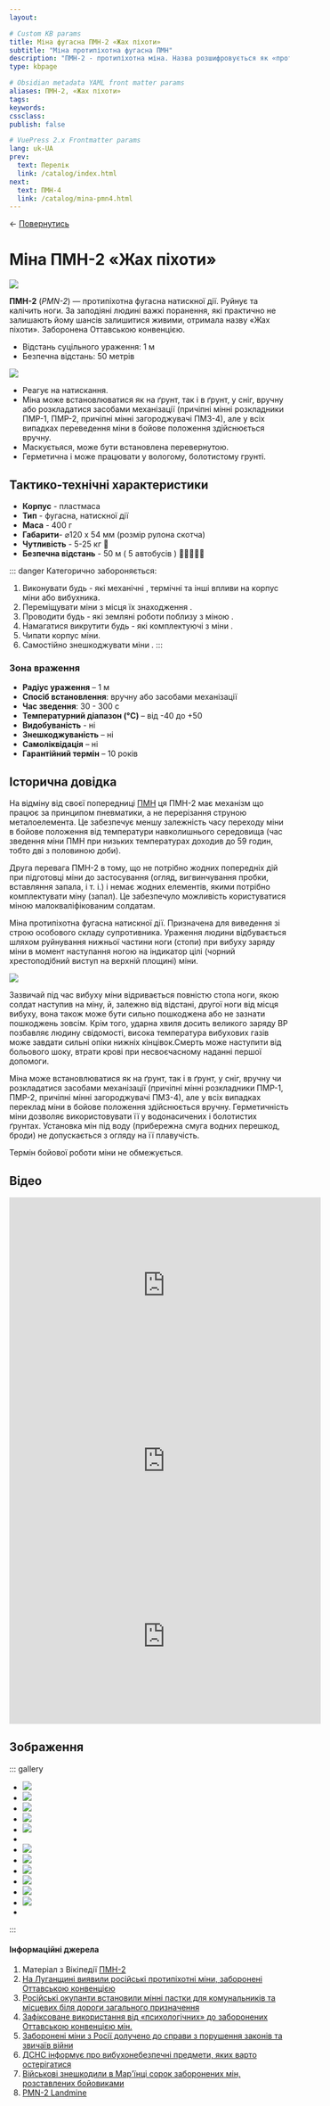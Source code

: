 ```yaml
---
layout: 

# Custom KB params
title: Міна фугасна ПМН-2 «Жах піхоти»
subtitle: "Міна протипіхотна фугасна ПМН"
description: "ПМН-2 - протипіхотна міна. Назва розшифровується як «протипіхотна міна натискна»."
type: kbpage

# Obsidian metadata YAML front matter params
aliases: ПМН-2, «Жах піхоти»
tags:
keywords:
cssclass:
publish: false

# VuePress 2.x Frontmatter params
lang: uk-UA
prev:
  text: Перелік
  link: /catalog/index.html
next:
  text: ПМН-4
  link: /catalog/mina-pmn4.html
---
```


← [Повернутись](./index.md)

# Міна ПМН-2 «Жах піхоти»
![](./assets/pmn-2_7.png)

**ПМН-2** (*PMN-2*) — протипіхотна фугасна натискної дії. Руйнує та калічить ноги. За заподіяні людині важкі поранення, які практично не залишають йому шансів залишитися живими, отримала назву «Жах піхоти». Заборонена Оттавською конвенцією.

- Відстань суцільного ураження: 1 м
- Безпечна відстань: 50 метрів

![](./assets/distance-1.svg)

- Реагує на натискання.
- Міна може встановлюватися як на ґрунт, так і в ґрунт, у сніг, вручну або розкладатися засобами механізації (причіпні мінні розкладники ПМР-1, ПМР-2, причіпні мінні загороджувачі ПМЗ-4), але у всіх випадках переведення міни в бойове положення здійснюється вручну.
- Маскуєтьяся, може бути встановлена перевернутою.
- Герметична і може працювати у вологому, болотистому грунті.

## Тактико-технічні характеристики

- **Корпус** - пластмаса
- **Тип** - фугасна, натискної дії
- **Маса** - 400 г
- **Габарити**- ⌀120 х 54 мм (розмір рулона скотча) 
- **Чутливість** - 5-25 кг 🐐
- **Безпечна відстань** - 50 м ( 5 автобусів ) 🚌🚌🚌🚌🚌

::: danger Категорично забороняється:
1. Виконувати будь - які механічні , термічні та інші впливи на корпус міни або вибухника. 
2. Переміщувати міни з місця їх знаходження . 
3. Проводити будь - які земляні роботи поблизу з міною . 
4. Намагатися викрутити будь - які комплектуючі з міни . 
5. Чипати корпус міни. 
6. Самостійно знешкоджувати міни . 
:::


### Зона враження

- **Радіус  ураження** – 1 м
- **Спосіб встановлення**: вручну або засобами механізації
- **Час зведення**: 30 - 300 с 
- **Температурний діапазон (°C)** – від -40 до +50
- **Видобуваність** - ні
- **Знешкоджуваність** – ні
- **Самоліквідація** – ні
- **Гарантійний термін** – 10 років



## Історична довідка

На відміну від своєї попередниці [ПМН](./mina-pmn.md)  ця ПМН-2 має механізм що працює за принципом пневматики, а не перерізання струною металоелемента. Це забезпечує меншу залежність часу переходу міни в бойове положення від температури навколишнього середовища (час зведення міни ПМН при низьких температурах доходив до 59 годин, тобто дві з половиною доби).

Друга перевага ПМН-2 в тому, що не потрібно жодних попередніх дій при підготовці міни до застосування (огляд, вигвинчування пробки, вставляння запала, і т. і.) і немає жодних елементів, якими потрібно комплектувати міну (запал). Це забезпечуло можливість користуватися міною малокваліфікованим солдатам.

Міна протипіхотна фугасна натискної дії. Призначена для виведення зі строю особового складу супротивника. Ураження людини відбувається шляхом руйнування нижньої частини ноги (стопи) при вибуху заряду міни в момент наступання ногою на індикатор цілі (чорний хрестоподібний виступ на верхній площині) міни.

![](./assets/pfm_14.png)

Зазвичай під час вибуху міни відривається повністю стопа ноги, якою солдат наступив на міну, й, залежно від відстані, другої ноги від місця вибуху, вона також може бути сильно пошкоджена або не зазнати пошкоджень зовсім.
Крім того, ударна хвиля досить великого заряду ВР позбавляє людину свідомості, висока температура вибухових газів може завдати сильні опіки нижніх кінцівок.Смерть може наступити від больового шоку, втрати крові при несвоєчасному наданні першої допомоги.

Міна може встановлюватися як на ґрунт, так і в ґрунт, у сніг, вручну чи розкладатися засобами механізації (причіпні мінні розкладники ПМР-1, ПМР-2, причіпні мінні загороджувачі ПМЗ-4), але у всіх випадках переклад міни в бойове положення здійснюється вручну. Герметичність міни дозволяє використовувати її у водонасичених і болотистих ґрунтах. Установка мін під воду (прибережна смуга водних перешкод, броди) не допускається з огляду на її плавучість. 

Термін бойової роботи міни не обмежується.


## Відео
<iframe width="560" height="315" src="https://www.youtube.com/embed/Gk6e62wSJQU" title="YouTube video player" frameborder="0" allow="accelerometer; autoplay; clipboard-write; encrypted-media; gyroscope; picture-in-picture" allowfullscreen></iframe>
<iframe width="560" height="315" src="https://www.youtube.com/embed/54m-LxnxsnQ" title="YouTube video player" frameborder="0" allow="accelerometer; autoplay; clipboard-write; encrypted-media; gyroscope; picture-in-picture" allowfullscreen></iframe>
<iframe width="560" height="315" src="https://www.youtube.com/embed/Lg5f9BXn8Uk" title="YouTube video player" frameborder="0" allow="accelerometer; autoplay; clipboard-write; encrypted-media; gyroscope; picture-in-picture" allowfullscreen></iframe>

## Зображення

::: gallery
- ![](./assets/pmn-2.png)
- ![](https://texty.org.ua/before_christ/thumbnail/94/94467.jpg)
- ![](./assets/220827-5zhet.png)
- ![](./assets/pmn-2_6.png)
- ![](./assets/pmn-2_5.png)
- 
- ![](./assets/pmn-2_4.png)
- ![](./assets/pmn-2_1.png)
- ![](./assets/pmn-2_2.png)
- ![](./assets/pmn-2_3.png)
- ![](./assets/pmn-2_8.png)
- ![](./assets/pmn-2_9.png)
- 
:::


#### Інформаційні джерела
1. Матеріал з Вікіпедії [ПМН-2](https://uk.wikipedia.org/wiki/%D0%9F%D0%9C%D0%9D-2)
2. [На Луганщині виявили російські протипіхотні міни, заборонені Оттавською конвенцією](https://armyinform.com.ua/2021/03/17/na-luganshhyni-vyyavyly-rosijski-protypihotni-miny-zaboroneni-ottavskoyu-konvencziyeyu/)
3. [Російські окупанти встановили мінні пастки для комунальників та місцевих біля дороги загального призначення](https://diana-mihailova.livejournal.com/4465548.html)
4. [Зафіксоване використання від «психологічних» до заборонених Оттавською конвенцією мін.](https://zn.ua/ukr/UKRAINE/jaki-same-mini-vkljuchajuchi-zaboroneni-vikoristovuje-rf-u-vijni-z-ukrajinoju-ekspert.html)
5. [Заборонені міни з Росії долучено до справи з порушення законів та звичаїв війни](https://mil.in.ua/uk/news/zaboroneni-miny-z-rosiyi-dolucheno-do-spravy-z-porushennya-zakoniv-ta-zvychayiv-vijny/)
6.  [ДСНС інформує про вибухонебезпечні предмети, яких варто остерігатися](https://mil.in.ua/uk/news/dsns-informuye-pro-vybuhonebezpechni-predmety-yakyh-varto-osterigatysya/)
7. [Військові знешкодили в Мар'їнці сорок заборонених мін, розставлених бойовиками](https://texty.org.ua/fragments/94468/Vijskovi_zneshkodyly_v_Marjinci_sorok_zaboronenyh_min-94468/)
8. [PMN-2 Landmine](https://cat-uxo.com/explosive-hazards/landmines/pmn-2-landmine)